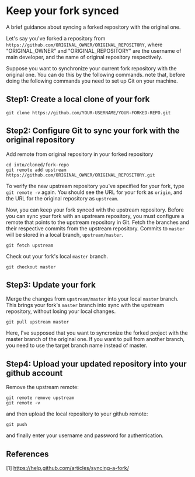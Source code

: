 # Keep your fork synced
A brief guidance about syncing a forked repository with the original one.


Let's say you've forked a repository from `https://github.com/ORIGINAL_OWNER/ORIGINAL_REPOSITORY`, where "ORIGINAL_OWNER" and "ORIGINAL_REPOSITORY" are the username of main developer, and the name of original repository respectively. 

Suppose you want to synchronize your current fork repository with the original one. You can do this by the following commands. note that, before doing the following commands you need to set up Git on your machine. 

## Step1: Create a local clone of your fork
```
git clone https://github.com/YOUR-USERNAME/YOUR-FORKED-REPO.git
```
## Step2: Configure Git to sync your fork with the original repository
Add remote from original repository in your forked repository
```
cd into/cloned/fork-repo
git remote add upstream https://github.com/ORIGINAL_OWNER/ORIGINAL_REPOSITORY.git
```
To verify the new upstream repository you've specified for your fork, type `git remote -v` again. You should see the URL for your fork as `origin`, and the URL for the original repository as `upstream`.

Now, you can keep your fork synced with the upstream repository. Before you can sync your fork with an upstream repository, you must configure a remote that points to the upstream repository in Git. Fetch the branches and their respective commits from the upstream repository. Commits to `master` will be stored in a local branch, `upstream/master`.
```
git fetch upstream
```
Check out your fork's local `master` branch.
```
git checkout master
```
## Step3: Update your fork
Merge the changes from `upstream/master` into your local `master` branch. This brings your fork's `master` branch into sync with the upstream repository, without losing your local changes.
```
git pull upstream master
```
Here, I've supposed that you want to syncronize the forked project with the master branch of the original one. If you want to pull from another branch, you need to use the target branch name instead of master. 
## Step4: Upload your updated repository into your github account
Remove the upstream remote:
```
git remote remove upstream
git remote -v
```
and then upload the local repository to your github remote:
```
git push
```
and finally enter your username and password for authentication.

## References
[1] https://help.github.com/articles/syncing-a-fork/



